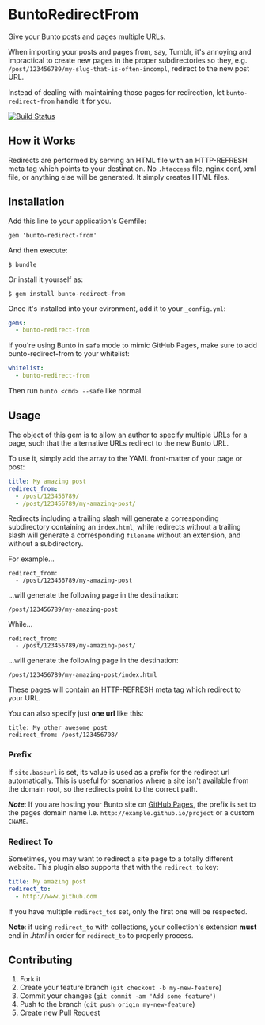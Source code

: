# BuntoRedirectFrom

Give your Bunto posts and pages multiple URLs.

When importing your posts and pages from, say, Tumblr, it's annoying and
impractical to create new pages in the proper subdirectories so they, e.g.
`/post/123456789/my-slug-that-is-often-incompl`, redirect to the new post URL.

Instead of dealing with maintaining those pages for redirection, let
`bunto-redirect-from` handle it for you.

[![Build Status](https://travis-ci.org/bunto/bunto-redirect-from.svg?branch=master)](https://travis-ci.org/bunto/bunto-redirect-from)

## How it Works

Redirects are performed by serving an HTML file with an HTTP-REFRESH meta
tag which points to your destination. No `.htaccess` file, nginx conf, xml
file, or anything else will be generated. It simply creates HTML files.

## Installation

Add this line to your application's Gemfile:

    gem 'bunto-redirect-from'

And then execute:

    $ bundle

Or install it yourself as:

    $ gem install bunto-redirect-from

Once it's installed into your evironment, add it to your `_config.yml`:

```yaml
gems:
  - bunto-redirect-from
```

If you're using Bunto in `safe` mode to mimic GitHub Pages, make sure to
add bunto-redirect-from to your whitelist:

```yaml
whitelist:
  - bunto-redirect-from
```

Then run `bunto <cmd> --safe` like normal.

## Usage

The object of this gem is to allow an author to specify multiple URLs for a
page, such that the alternative URLs redirect to the new Bunto URL.

To use it, simply add the array to the YAML front-matter of your page or post:

```yaml
title: My amazing post
redirect_from:
  - /post/123456789/
  - /post/123456789/my-amazing-post/
```

Redirects including a trailing slash will generate a corresponding subdirectory containing an `index.html`, while redirects without a trailing slash will generate a corresponding `filename` without an extension, and without a subdirectory.

For example...

```text
redirect_from:
  - /post/123456789/my-amazing-post
```

...will generate the following page in the destination:

```text
/post/123456789/my-amazing-post
```

While...

```text
redirect_from:
  - /post/123456789/my-amazing-post/
```

...will generate the following page in the destination:

```text
/post/123456789/my-amazing-post/index.html
```

These pages will contain an HTTP-REFRESH meta tag which redirect to your URL.

You can also specify just **one url** like this:

```text
title: My other awesome post
redirect_from: /post/123456798/
```

### Prefix
If `site.baseurl` is set, its value is used as a prefix for the redirect url automatically.
This is useful for scenarios where a site isn't available from the domain root, so the redirects point to the correct path.

**_Note_**: If you are hosting your Bunto site on [GitHub Pages](https://pages.github.com/), the prefix is set to the pages domain name i.e. `http://example.github.io/project` or a custom `CNAME`.

### Redirect To

Sometimes, you may want to redirect a site page to a totally different website. This plugin also supports that with the `redirect_to` key:

```yaml
title: My amazing post
redirect_to:
  - http://www.github.com
```

If you have multiple `redirect_to`s set, only the first one will be respected.

**Note**: if using `redirect_to` with collections, your collection's extension **must** end in *.html* in order for `redirect_to` to properly process.

## Contributing

1. Fork it
2. Create your feature branch (`git checkout -b my-new-feature`)
3. Commit your changes (`git commit -am 'Add some feature'`)
4. Push to the branch (`git push origin my-new-feature`)
5. Create new Pull Request
